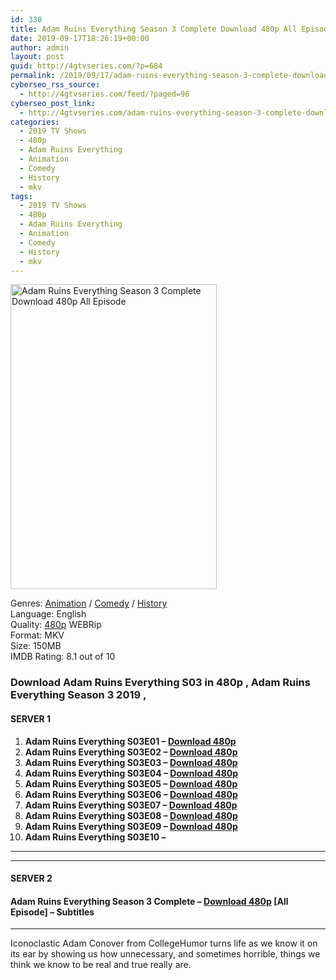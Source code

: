 ```yaml
---
id: 330
title: Adam Ruins Everything Season 3 Complete Download 480p All Episode
date: 2019-09-17T18:26:19+00:00
author: admin
layout: post
guid: http://4gtvseries.com/?p=684
permalink: /2019/09/17/adam-ruins-everything-season-3-complete-download-480p-all-episode/
cyberseo_rss_source:
  - http://4gtvseries.com/feed/?paged=96
cyberseo_post_link:
  - http://4gtvseries.com/adam-ruins-everything-season-3-complete-download-480p-all-episode/
categories:
  - 2019 TV Shows
  - 480p
  - Adam Ruins Everything
  - Animation
  - Comedy
  - History
  - mkv
tags:
  - 2019 TV Shows
  - 480p
  - Adam Ruins Everything
  - Animation
  - Comedy
  - History
  - mkv
---
```

<img loading="lazy" class="aligncenter" src="https://2.bp.blogspot.com/-QtfK0DH_9Nc/XYEelQgNDFI/AAAAAAAABtI/qi_nGEOHd80TaKCYGs9L7-C9B4Je6uEcQCK4BGAYYCw/s1600/Adam%2BRuins%2BEverything%2BSeason%2B3.jpg" alt="Adam Ruins Everything Season 3 Complete Download 480p All Episode" width="330" height="488" />

Genres: <a href="http://4gtvseries.com/tag/animation/" data-wpel-link="internal">Animation</a> / <a href="http://4gtvseries.com/tag/comedy/" data-wpel-link="internal">Comedy</a> / <a href="http://4gtvseries.com/tag/history/" data-wpel-link="internal">History</a>  
Language: English  
Quality:&nbsp;<a href="http://4gtvseries.com/tag/480p/" data-wpel-link="internal">480p</a> WEBRip  
Format: MKV  
Size: 150MB  
IMDB Rating: 8.1 out of 10

### **Download Adam Ruins Everything S03 in 480p , Adam Ruins Everything Season 3 2019 ,&nbsp;**

#### <span><strong>SERVER 1</strong></span>

  1. **Adam Ruins Everything S03E01 – <a href="http://slink.dl480p.xyz/7I99hLkh" data-wpel-link="external" target="_blank" rel="nofollow external noopener noreferrer" class="wpel-icon-left"><i class="wpel-icon fa fa-download" aria-hidden="true"></i>Download 480p</a>**
  2. **Adam Ruins Everything S03E02 – <a href="http://slink.dl480p.xyz/vUDki9" data-wpel-link="external" target="_blank" rel="nofollow external noopener noreferrer" class="wpel-icon-left"><i class="wpel-icon fa fa-download" aria-hidden="true"></i>Download 480p</a>**
  3. **Adam Ruins Everything S03E03 – <a href="http://slink.dl480p.xyz/WZbAV" data-wpel-link="external" target="_blank" rel="nofollow external noopener noreferrer" class="wpel-icon-left"><i class="wpel-icon fa fa-download" aria-hidden="true"></i>Download 480p</a>**
  4. **Adam Ruins Everything S03E04 – <a href="http://slink.dl480p.xyz/fVNTMa" data-wpel-link="external" target="_blank" rel="nofollow external noopener noreferrer" class="wpel-icon-left"><i class="wpel-icon fa fa-download" aria-hidden="true"></i>Download 480p</a>**
  5. **Adam Ruins Everything S03E05 – <a href="http://slink.dl480p.xyz/bKds" data-wpel-link="external" target="_blank" rel="nofollow external noopener noreferrer" class="wpel-icon-left"><i class="wpel-icon fa fa-download" aria-hidden="true"></i>Download 480p</a>**
  6. **Adam Ruins Everything S03E06 – <a href="http://slink.dl480p.xyz/xFPGoR" data-wpel-link="external" target="_blank" rel="nofollow external noopener noreferrer" class="wpel-icon-left"><i class="wpel-icon fa fa-download" aria-hidden="true"></i>Download 480p</a>**
  7. **Adam Ruins Everything S03E07 – <a href="http://slink.dl480p.xyz/2zOTo9u" data-wpel-link="external" target="_blank" rel="nofollow external noopener noreferrer" class="wpel-icon-left"><i class="wpel-icon fa fa-download" aria-hidden="true"></i>Download 480p</a>**
  8. **Adam Ruins Everything S03E08 – <a href="http://slink.dl480p.xyz/0ayP" data-wpel-link="external" target="_blank" rel="nofollow external noopener noreferrer" class="wpel-icon-left"><i class="wpel-icon fa fa-download" aria-hidden="true"></i>Download 480p</a>**
  9. **Adam Ruins Everything S03E09 – <a href="http://slink.dl480p.xyz/qYzJL" data-wpel-link="external" target="_blank" rel="nofollow external noopener noreferrer" class="wpel-icon-left"><i class="wpel-icon fa fa-download" aria-hidden="true"></i>Download 480p</a>**
 10. **Adam Ruins Everything S03E10 –&nbsp;**

* * *

* * *

#### <span><strong>SERVER 2</strong></span>

#### **Adam Ruins Everything Season 3 Complete – <a href="http://dl480p.xyz/469/" data-wpel-link="external" target="_blank" rel="nofollow external noopener noreferrer" class="wpel-icon-left"><i class="wpel-icon fa fa-download" aria-hidden="true"></i>Download 480p</a> [All Episode] – Subtitles**

* * *

Iconoclastic Adam Conover from CollegeHumor turns life as we know it on its ear by showing us how unnecessary, and sometimes horrible, things we think we know to be real and true really are.

<div align="center">
</div>